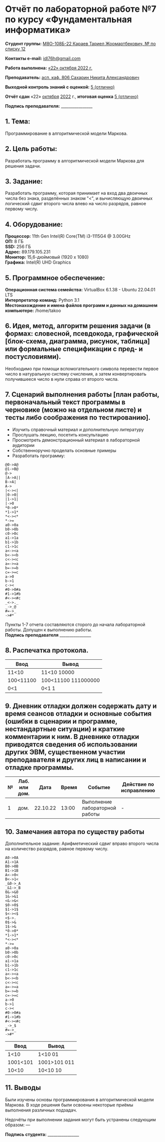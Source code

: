 # Отчёт по лабораторной работе №7 по курсу «Фундаментальная информатика»

<b>Студент группы:</b> <ins>М8О-108Б-22 Караев Тариел Жоомартбекович, № по списку 12</ins>

<b>Контакты e-mail:</b> <ins>idl76h@gmail.com</ins>

<b>Работа выполнена:</b> <ins>«22» октября 2022 г.</ins>

<b>Преподаватель:</b> <ins>асп. каф. 806 Сахарин Никита Александрович</ins>

<b>Выходной контроль знаний с оценкой:</b> <ins>5 (отлично)</ins>

<b>Отчёт сдан</b> «22» <ins>октября</ins> <ins>2022</ins> г., <b>итоговая оценка</b> <ins>5 (отлично)</ins>

<b>Подпись преподавателя:</b> ________________


## 1. Тема:  
Программирование в алгоритмической модели Маркова.

## 2. Цель работы:  
Разработать программу в алгоритмической модели Маркова для решения задачи.

## 3. Задание:  
Разработать программу, которая принимает на вход два двоичных числа без знака, разделённых знаком "<", и вычисляющую двоичных логический сдвиг второго числа влево на число разрядов, равное первому числу.

## 4. Оборудование:
<b>Процессор:</b> 11th Gen Intel(R) Core(TM) i3-1115G4 @ 3.00GHz<br/>
<b>ОП:</b> 8 ГБ<br/>
<b>SSD:</b> 256 ГБ<br/>
<b>Адрес:</b> 89.179.105.231<br/>
<b>Монитор:</b> 15,6-дюймовый (1920 х 1080)<br/>
<b>Графика:</b> Intel(R) UHD Graphics<br/>

## 5. Программное обеспечение:
<b>Операционная система семейства:</b> VirtualBox 6.1.38 - Ubuntu 22.04.01 LTS<br/>
<b>Интерпретатор команд:</b> Python 3.1<br/>
<b>Местонахождение и имена файлов программ и данных на домашнем компьютере:</b> /home/takoo<br/>

## 6. Идея, метод, алгоритм решения задачи (в формах: словесной, псевдокода, графической [блок-схема, диаграмма, рисунок, таблица] или формальные спецификации с пред- и постусловиями).
Необходимо при помощи вспомогательного символа перевести первое число в натуральную систему счисления, а затем конвертировать получившееся число в нули справа от второго числа.

## 7. Сценарий выполнения работы [план работы, первоначальный текст программы в черновике (можно на отдельном листе) и тесты либо соображения по тестированию]. 
- Изучить справочный материал и дополнительную литературу
- Прослушать лекцию, посетить консультацию
- Просмотреть демонстрационный материал в лабораторной аудитории
- Собственноручно проделать основные примеры
- Разработать программу:
~~~
@0->A@
@1->B@
@->
|A->A||
B->A|
A->
|<-><|
|0->0|
|1->1|
|->0
*0->0*
*1->1*
*<-><*
*->=
a0->0a
b0->0b
c0->0c
a1->1a
b1->1b
c1->1c
a<-><a
b<-><b
c<-><c
a=->=a
b=->=b
c=->=c
a->0
b->1
c-><
#0->0#a
#1->1#b
#<-><#c
_<->._
_->_@
#=->_
->#*
~~~

Пункты 1-7 отчета составляются сторого до начала лабораторной работы.
Допущен к выполнению работы.  
<b>Подпись преподавателя</b> ________________

## 8. Распечатка протокола.
| Ввод      | Вывод               |
| --------- | ------------------- |
| 11<10     | 11<10 10000         |
| 100<11100 | 100<11100 111000000 |
| 0<1       | 0<1 1               |

## 9. Дневник отладки должен содержать дату и время сеансов отладки и основные события (ошибки в сценарии и программе, нестандартные ситуации) и краткие комментарии к ним. В дневнике отладки приводятся сведения об использовании других ЭВМ, существенном участии преподавателя и других лиц в написании и отладке программы.

| № |  Лаб. или дом. | Дата | Время | Событие | Действие по исправлению | Примечание |
| ------ | ------ | ------ | ------ | ------ | ------ | ------ |
| 1 | дом. | 22.10.22 | 13:00 | Выполнение лабораторной работы | - | - |

## 10. Замечания автора по существу работы
Дополнительное задание:
Арифметический сдвиг вправо второго числа на количество разрядов, равное первому числу.
~~~
A0->0A
A1->1A
B0->0B
B1->1B
A<->0<
B<->1<
_&0->_A
_&1->_B
0&->&0
1&->&1
<&->&<
$0->0$
$1->1$
$<-><$
<$->.
0$->&
1$->&
*0->0*
*1->1*
*<-><*
*->=
a0->0a
b0->0b
c0->0c
a1->1a
b1->1b
c1->1c
a<-><a
b<-><b
c<-><c
a=->=a
b=->=b
c=->=c
a->0
b->1
c-><
#0->0#a
#1->1#b
#<-><#c
_->_$
#=->_
->#*

~~~
| Ввод     | Вывод        |
| -------- | ------------ |
| 1<10     | 1<10 01      |
| 1001<101 | 1001>101 011 |
| 10<10    | 10<10 10     |

## 11. Выводы
Были изучены основы программирования в алгоритмической модели Маркова. В ходе решения были освоены некоторые приёмы выполнения различных подзадач.

Недочёты при выполнении задания могут быть устранены следующим образом: —

<b>Подпись студента:</b> ________________